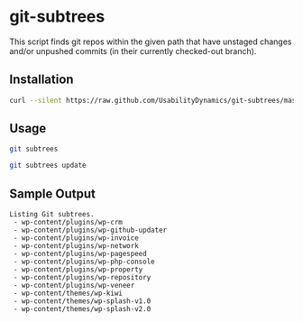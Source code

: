 git-subtrees
============

This script finds git repos within the given path that have unstaged changes and/or unpushed commits (in their currently checked-out branch).


Installation
------------

```sh
curl --silent https://raw.github.com/UsabilityDynamics/git-subtrees/master/git-subtrees > /usr/local/bin/git-subtrees && chmod +x /usr/local/bin/git-subtrees
```

Usage
-----

```sh
git subtrees
```

```sh
git subtrees update
```

Sample Output
-------------

```
Listing Git subtrees.
 - wp-content/plugins/wp-crm
 - wp-content/plugins/wp-github-updater
 - wp-content/plugins/wp-invoice
 - wp-content/plugins/wp-network
 - wp-content/plugins/wp-pagespeed
 - wp-content/plugins/wp-php-console
 - wp-content/plugins/wp-property
 - wp-content/plugins/wp-repository
 - wp-content/plugins/wp-veneer
 - wp-content/themes/wp-kiwi
 - wp-content/themes/wp-splash-v1.0
 - wp-content/themes/wp-splash-v2.0
```   